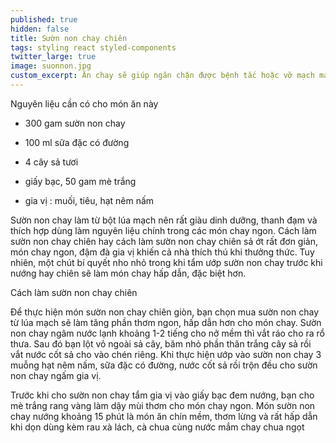 ```yaml
---
published: true
hidden: false
title: Sườn non chay chiên
tags: styling react styled-components
twitter_large: true
image: suonnon.jpg
custom_excerpt: Ăn chay sẽ giúp ngăn chặn được bệnh tắc hoặc vỡ mạch máu ở người tăng huyết áp, hạn chế tai biến nhồi máu cơ tim.
---
```


Nguyên liệu cần có cho món ăn này

+ 300 gam sườn non chay

+ 100 ml sữa đặc có đường

+ 4 cây sả tươi

+ giấy bạc, 50 gam mè trắng

+ gia vị : muối, tiêu, hạt nêm nấm

Sườn non chay làm từ bột lúa mạch nên rất giàu dinh dưỡng, thanh đạm và thích hợp dùng làm nguyên liệu chính trong các món chay ngon. Cách làm sườn non chay chiên hay cách làm sườn non chay chiên sả ớt rất đơn giản, món chay ngon, đậm đà gia vị khiến cả nhà thích thú khi thưởng thức. Tuy nhiên, một chút bí quyết nho nhỏ trong khi
tẩm ướp sườn non chay trước khi nướng hay chiên sẽ làm món chay hấp dẫn, đặc biệt hơn.

Cách làm sườn non chay chiên

Để thực hiện món sườn non chay chiên giòn, bạn chọn mua sườn non chay từ lúa mạch sẽ làm tăng phần thơm ngon, hấp dẫn hơn cho món chay. Sườn non chay ngâm nước lạnh khoảng 1-2 tiếng cho nở mềm thì vắt ráo cho ra rổ thưa. Sau đó bạn lột vỏ ngoài sả cây, băm nhỏ phần thân trắng cây sả rồi vắt nước cốt sả cho vào chén riêng. Khi thực hiện ướp vào sườn non chay 3 muỗng hạt nêm nấm, sữa đặc có đường, nước cốt sả rồi trộn đều cho sườn non chay ngấm gia vị.

Trước khi cho sườn non chay tẩm gia vị vào giấy bạc đem nướng, bạn cho mè trắng rang vàng làm dậy mùi thơm cho món chay ngon. Món sườn non chay nướng khoảng 15 phút là món ăn chín mềm, thơm lừng và rất hấp dẫn khi dọn dùng kèm rau xà lách, cà chua cùng nước mắm chay chua ngọt